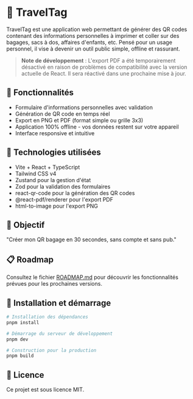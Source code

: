 # 🧳 TravelTag

TravelTag est une application web permettant de générer des QR codes contenant des informations personnelles à imprimer et coller sur des bagages, sacs à dos, affaires d'enfants, etc. Pensé pour un usage personnel, il vise à devenir un outil public simple, offline et rassurant.

> **Note de développement** : L'export PDF a été temporairement désactivé en raison de problèmes de compatibilité avec la version actuelle de React. Il sera réactivé dans une prochaine mise à jour.

## 🚀 Fonctionnalités

- Formulaire d'informations personnelles avec validation
- Génération de QR code en temps réel
- Export en PNG et PDF (format simple ou grille 3x3)
- Application 100% offline - vos données restent sur votre appareil
- Interface responsive et intuitive

## 🔧 Technologies utilisées

- Vite + React + TypeScript
- Tailwind CSS v4
- Zustand pour la gestion d'état
- Zod pour la validation des formulaires
- react-qr-code pour la génération des QR codes
- @react-pdf/renderer pour l'export PDF
- html-to-image pour l'export PNG

## 🏁 Objectif

"Créer mon QR bagage en 30 secondes, sans compte et sans pub."

## 📋 Roadmap

Consultez le fichier [ROADMAP.md](./ROADMAP.md) pour découvrir les fonctionnalités prévues pour les prochaines versions.

## 🚀 Installation et démarrage

```bash
# Installation des dépendances
pnpm install

# Démarrage du serveur de développement
pnpm dev

# Construction pour la production
pnpm build
```

## 📝 Licence

Ce projet est sous licence MIT.
